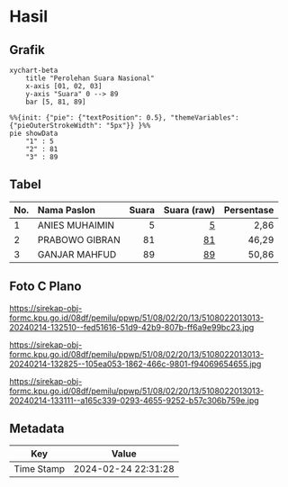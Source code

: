 # Hasil

## Grafik

```mermaid
xychart-beta
    title "Perolehan Suara Nasional"
    x-axis [01, 02, 03]
    y-axis "Suara" 0 --> 89
    bar [5, 81, 89]
```

```mermaid
%%{init: {"pie": {"textPosition": 0.5}, "themeVariables": {"pieOuterStrokeWidth": "5px"}} }%%
pie showData
    "1" : 5
    "2" : 81
    "3" : 89
```

## Tabel

| No. | Nama Paslon    | Suara | Suara (raw) | Persentase |
|:--- |:-------------- | -----:| -----------:| ----------:|
| 1   | ANIES MUHAIMIN | 5     | [5][p-1]    | 2,86       |
| 2   | PRABOWO GIBRAN | 81    | [81][p-2]   | 46,29      |
| 3   | GANJAR MAHFUD  | 89    | [89][p-3]   | 50,86      |


[p-1]: https://github.com/gigit-pemilu/pemilu-2024/blob/main/pilpres/hitung-suara/sub/51-bali/sub/08-buleleng/sub/02-seririt/sub/2013-bubunan/sub/013-tps/sub/paslon-1.txt
[p-2]: https://github.com/gigit-pemilu/pemilu-2024/blob/main/pilpres/hitung-suara/sub/51-bali/sub/08-buleleng/sub/02-seririt/sub/2013-bubunan/sub/013-tps/sub/paslon-2.txt
[p-3]: https://github.com/gigit-pemilu/pemilu-2024/blob/main/pilpres/hitung-suara/sub/51-bali/sub/08-buleleng/sub/02-seririt/sub/2013-bubunan/sub/013-tps/sub/paslon-3.txt

## Foto C Plano

https://sirekap-obj-formc.kpu.go.id/08df/pemilu/ppwp/51/08/02/20/13/5108022013013-20240214-132510--fed51616-51d9-42b9-807b-ff6a9e99bc23.jpg

https://sirekap-obj-formc.kpu.go.id/08df/pemilu/ppwp/51/08/02/20/13/5108022013013-20240214-132825--105ea053-1862-466c-9801-f94069654655.jpg

https://sirekap-obj-formc.kpu.go.id/08df/pemilu/ppwp/51/08/02/20/13/5108022013013-20240214-133111--a165c339-0293-4655-9252-b57c306b759e.jpg


## Metadata

| Key        | Value               |
| ---------- | ------------------- |
| Time Stamp | 2024-02-24 22:31:28 |



